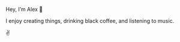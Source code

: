 Hey, I’m Alex 👋

I enjoy creating things, drinking black coffee, and listening to music.

✌️



<!---
[Spotify playlist](https://open.spotify.com/playlist/7fIYhqN7hmj0wUJny9I7at?si=939a5e33babc40e6)

alexb017/alexb017 is a ✨ special ✨ repository because its `README.md` (this file) appears on your GitHub profile.
You can click the Preview link to take a look at your changes.

- 👋 Hey there, I’m Alex
- 👀 I’m interested in frontend development
- 🌱 I’m currently learning javascript, react and other awesome stuff
- ☕ And I like black coffee

- ✨ I like making things, I'm a fairly curious person
- 📫 Mail me at alexbacirea@gmail.com
- 💞️ I’m looking to collaborate on ... well nothing right now

I like making things, black coffee and listen to music.
--->
